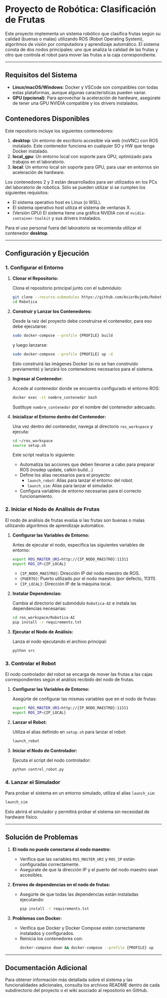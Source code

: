 # Proyecto de Robótica: Clasificación de Frutas

Este proyecto implementa un sistema robótico que clasifica frutas según su calidad (buenas o malas) utilizando ROS (Robot Operating System), algoritmos de visión por computadora y aprendizaje automático. El sistema consta de dos nodos principales: uno que analiza la calidad de las frutas y otro que controla el robot para mover las frutas a la caja correspondiente.

---

## Requisitos del Sistema

- **Linux/macOS/Windows**: Docker y VSCode son compatibles con todas estas plataformas, aunque algunas características pueden variar.
- **GPU (opcional)**: Para aprovechar la aceleración de hardware, asegúrate de tener una GPU NVIDIA compatible y los drivers instalados.

## Contenedores Disponibles

Este repositorio incluye los siguientes contenedores:

1. **desktop**: Un entorno de escritorio accesible vía web (noVNC) con ROS instalado. Este contenedor funciona en cualquier SO y HW que tenga Docker instalado.
2. **local_gpu**: Un entorno local con soporte para GPU, optimizado para trabajos en el laboratorio.
3. **local**: Un entorno local sin soporte para GPU, para usar en entornos sin aceleración de hardware.

Los contenedores 2 y 3 están desarrollados para ser utilizados en los PCs del laboratorio de robótica. Sólo se pueden utilizar si se cumplen los siguientes requisitos:

- El sistema operativo host es Linux (o WSL).
- El sistema operativo host utiliza el sistema de ventanas X.
- (Versión GPU) El sistema tiene una gráfica NVIDIA con el `nvidia-container-toolkit` y sus drivers instalados.

Para el uso personal fuera del laboratorio se recomienda utilizar el contenedor **desktop**.

---

## Configuración y Ejecución

### 1. Configurar el Entorno

1. **Clonar el Repositorio:**

   Clona el repositorio principal junto con el submódulo:

   ```bash
   git clone --recurse-submodules https://github.com/AsierBujedo/Robotica.git
   cd Robotica
   ```

2. **Construir y Lanzar los Contenedores:**

   Desde la raíz del proyecto debe construirse el contenedor, para eso debe ejecutarse:

   ```bash
   sudo docker-compose --profile {PROFILE} build
   ```

   y luego lanzarse:

   ```bash
   sudo docker-compose --profile {PROFILE} up -d
   ```

   Esto construirá las imágenes Docker (si no se han construido previamente) y lanzárá los contenedores necesarios para el sistema.

3. **Ingresar al Contenedor:**

   Accede al contenedor donde se encuentra configurado el entorno ROS:

   ```bash
   docker exec -it nombre_contenedor bash
   ```

   Sustituye `nombre_contenedor` por el nombre del contenedor adecuado.

4. **Inicializar el Entorno dentro del Contenedor:**

   Una vez dentro del contenedor, navega al directorio `ros_workspace` y ejecuta:

   ```bash
   cd ~/ros_workspace
   source setup.sh
   ```

   Este script realiza lo siguiente:

   - Automatiza las acciones que deben llevarse a cabo para preparar ROS (rosdep update, catkin build...)
   - Define los alias necesarios para el proyecto:
     - `launch_robot`: Alias para lanzar el entorno del robot.
     - `launch_sim`: Alias para lanzar el simulador.
   - Configura variables de entorno necesarias para el correcto funcionamiento.

### 2. Iniciar el Nodo de Análisis de Frutas

El nodo de análisis de frutas evalúa si las frutas son buenas o malas utilizando algoritmos de aprendizaje automático.

1. **Configurar las Variables de Entorno:**

   Antes de ejecutar el nodo, especifica las siguientes variables de entorno:

   ```bash
   export ROS_MASTER_URI=http://{IP_NODO_MAESTRO}:11311
   export ROS_IP={IP_LOCAL}
   ```

   - `{IP_NODO_MAESTRO}`: Dirección IP del nodo maestro de ROS.
   - `{PUERTO}`: Puerto utilizado por el nodo maestro (por defecto, 11311).
   - `{IP_LOCAL}`: Dirección IP de la máquina local.

2. **Instalar Dependencias:**

   Cambia al directorio del submódulo `Robotica-AI` e instala las dependencias necesarias:

   ```bash
   cd ros_workspace/Robotica-AI
   pip install -r requirements.txt
   ```

3. **Ejecutar el Nodo de Análisis:**

   Lanza el nodo ejecutando el archivo principal:

   ```bash
   python src
   ```

### 3. Controlar el Robot

El nodo controlador del robot se encarga de mover las frutas a las cajas correspondientes según el análisis recibido del nodo de frutas.

1. **Configurar las Variables de Entorno:**

   Asegúrte de configurar las mismas variables que en el nodo de frutas:

   ```bash
   export ROS_MASTER_URI=http://{IP_NODO_MAESTRO}:11311
   export ROS_IP={IP_LOCAL}
   ```

2. **Lanzar el Robot:**

   Utiliza el alias definido en `setup.sh` para lanzar el robot:

   ```bash
   launch_robot
   ```

3. **Iniciar el Nodo de Controlador:**

   Ejecuta el script del nodo controlador:

   ```bash
   python control_robot.py
   ```

### 4. Lanzar el Simulador

Para probar el sistema en un entorno simulado, utiliza el alias `launch_sim`:

```bash
launch_sim
```

Esto abrirá el simulador y permitirá probar el sistema sin necesidad de hardware físico.

---

## Solución de Problemas

1. **El nodo no puede conectarse al nodo maestro:**

   - Verifica que las variables `ROS_MASTER_URI` y `ROS_IP` están configuradas correctamente.
   - Asegúrate de que la dirección IP y el puerto del nodo maestro sean accesibles.

2. **Errores de dependencias en el nodo de frutas:**

   - Asegúrte de que todas las dependencias están instaladas ejecutando:
     ```bash
     pip install -r requirements.txt
     ```

3. **Problemas con Docker:**

   - Verifica que Docker y Docker Compose estén correctamente instalados y configurados.
   - Reinicia los contenedores con:
     ```bash
     docker-compose down && docker-compose --profile {PROFILE} up
     ```

---

## Documentación Adicional

Para obtener información más detallada sobre el sistema y las funcionalidades adicionales, consulta los archivos README dentro de cada subdirectorio del proyecto o el wiki asociado al repositorio en GitHub.
